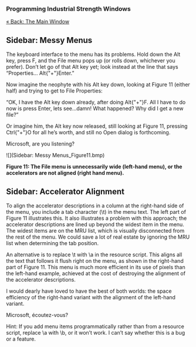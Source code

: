 ﻿### Programming Industrial Strength Windows
[« Back: The Main Window](Chapter-9-The-Main-Window.md)
## Sidebar:  Messy Menus

The keyboard interface to the menu has its problems. Hold down the Alt key, press F, and the File menu pops up (or rolls down, whichever you prefer). Don’t let go of that Alt key yet; look instead at the line that says “Properties… Alt{"+"}Enter.” 

Now imagine the neophyte with his Alt key down, looking at Figure 11 (either half) and trying to get to File Properties: 

“OK, I have the Alt key down already, after doing Alt{"+"}F. All I have to do now is press Enter, lets see…damn! What happened? Why did I get a new file?”

Or imagine him, the Alt key now released, still looking at Figure 11, pressing Ctrl{"+"}O for all he’s worth, and still no Open dialog is forthcoming.

Microsoft, are you listening?

![](Sidebar: Messy Menus_Figure11.bmp)

**Figure 11: The File menu is unnecessarily wide (left-hand menu), or the accelerators are not aligned (right hand menu).**

## Sidebar: Accelerator Alignment

To align the accelerator descriptions in a column at the right-hand side of the menu, you include a tab character (\t) in the menu text. The left part of Figure 11 illustrates this. It also illustrates a problem with this approach; the accelerator descriptions are lined up beyond the widest item in the menu. The widest items are on the MRU list, which is visually disconnected from the rest of the menu. We could save a lot of real estate by ignoring the MRU list when determining the tab position.

An alternative is to replace \t with \a in the resource script. This aligns all the text that follows it flush right on the menu, as shown in the right-hand part of Figure 11. This menu is much more efficient in its use of pixels than the left-hand example, achieved at the cost of destroying the alignment of the accelerator descriptions.

I would dearly have loved to have the best of both worlds: the space efficiency of the right-hand variant with the alignment of the left-hand variant. 

Microsoft, écoutez-vous?

Hint: If you add menu items programmatically rather than from a resource script, replace \a with \b, or it won’t work. I can’t say whether this is a bug or a feature.
